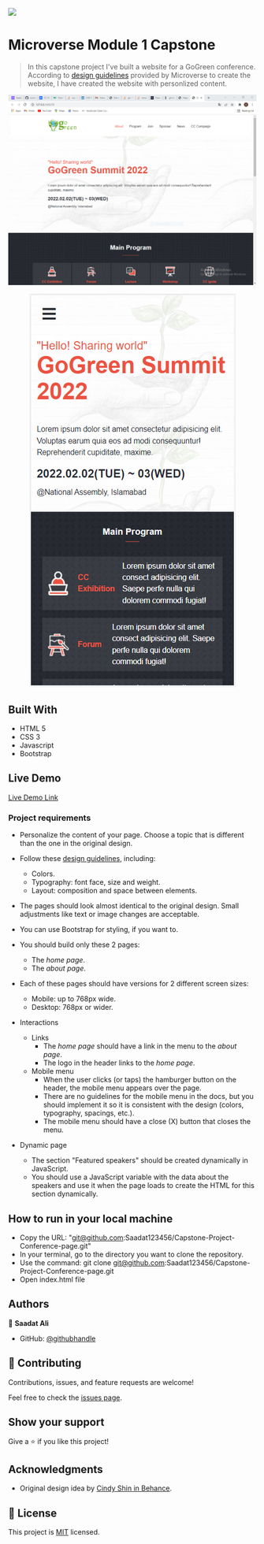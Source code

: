 ![](https://img.shields.io/badge/Microverse-blueviolet)

# Microverse Module 1 Capstone

> In this capstone project I've built a website for a GoGreen conference. According to [design guidelines](https://www.behance.net/gallery/29845175/CC-Global-Summit-2015) provided by Microverse to create the website, I have created the website with personlized content. 

<p align="center">
  <img src="./images/desktop.png" alt="Form" />
</p>

<p align="center">
  <img src="./images/mobile.png" alt="Form" />
</p>

## Built With

- HTML 5
- CSS 3
- Javascript
- Bootstrap

## Live Demo

[Live Demo Link](https://saadat123456.github.io/Capstone-Project-Conference-page/)

### Project requirements

- Personalize the content of your page. Choose a topic that is different than the one in the original design.
- Follow these [design guidelines](https://www.behance.net/gallery/29845175/CC-Global-Summit-2015), including:
  - Colors.
  - Typography: font face, size and weight.
  - Layout: composition and space between elements.
- The pages should look almost identical to the original design. Small adjustments like text or image changes are acceptable.
- You can use Bootstrap for styling, if you want to.
- You should build only these 2 pages:
  - The *home page*.
  - The *about page*.
- Each of these pages should have versions for 2 different screen sizes: 
  - Mobile: up to 768px wide.
  - Desktop: 768px or wider.

- Interactions
  - Links
    - The *home page* should have a link in the menu to the *about page*.
    - The logo in the header links to the *home page*.
  - Mobile menu
    - When the user clicks (or taps) the hamburger button on the header, the mobile menu appears over the page.
    - There are no guidelines for the mobile menu in the docs, but you should implement it so it is consistent with the design (colors, typography, spacings, etc.).
    - The mobile menu should have a close (X) button that closes the menu.
- Dynamic page
  - The section "Featured speakers" should be created dynamically in JavaScript.
  - You should use a JavaScript variable with the data about the speakers and use it when the page loads to create the HTML for this section dynamically.


## How to run in your local machine

- Copy the URL: "git@github.com:Saadat123456/Capstone-Project-Conference-page.git"
- In your terminal, go to the directory you want to clone the repository.
- Use the command: git clone git@github.com:Saadat123456/Capstone-Project-Conference-page.git
- Open index.html file
## Authors

👤 **Saadat Ali**

- GitHub: [@githubhandle](https://github.com/Saadat123456)


## 🤝 Contributing

Contributions, issues, and feature requests are welcome!

Feel free to check the [issues page](../../issues/).

## Show your support

Give a ⭐️ if you like this project!

## Acknowledgments

- Original design idea by [Cindy Shin in Behance](https://www.behance.net/adagio07).

## 📝 License

This project is [MIT](./MIT.md) licensed.
